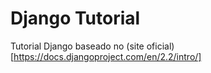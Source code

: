 # Django Tutorial

Tutorial Django baseado no (site oficial)[https://docs.djangoproject.com/en/2.2/intro/]
